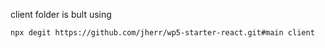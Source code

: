 client folder is bult using

```
npx degit https://github.com/jherr/wp5-starter-react.git#main client
```
